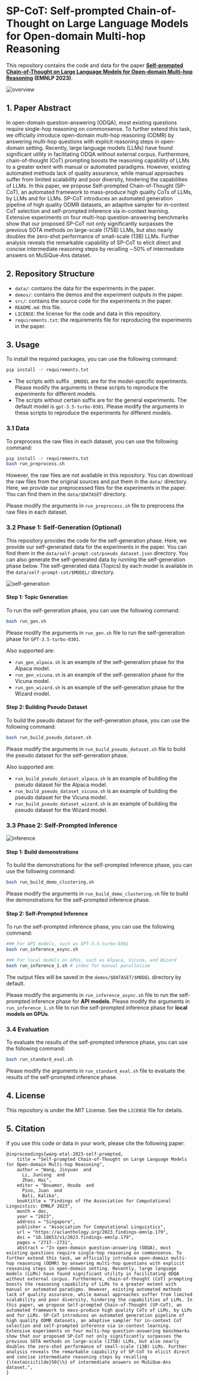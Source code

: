 # SP-CoT: Self-prompted Chain-of-Thought on Large Language Models for Open-domain Multi-hop Reasoning

This repository contains the code and data for the paper **[Self-prompted Chain-of-Thought on Large Language Models for Open-domain Multi-hop Reasoning](https://aclanthology.org/2023.findings-emnlp.179/) (EMNLP 2023)**.

![overview](img/overview.png)

## 1. Paper Abstract

In open-domain question-answering (ODQA), most existing questions require single-hop reasoning  on commonsense. To further extend this task, we officially introduce open-domain multi-hop reasoning (ODMR) by answering multi-hop questions with explicit reasoning steps in open-domain setting. Recently, large language models (LLMs) have found significant utility in facilitating ODQA without external corpus. Furthermore, chain-of-thought (CoT) prompting boosts the reasoning capability of LLMs to a greater extent with manual or automated paradigms. However, existing automated methods lack of quality assurance, while manual approaches suffer from limited scalability and poor diversity, hindering the capabilities of LLMs. In this paper, we propose Self-prompted Chain-of-Thought (SP-CoT), an automated framework to mass-produce high quality CoTs of LLMs, by LLMs and for LLMs. SP-CoT introduces an automated generation pipeline of high quality ODMR datasets, an adaptive sampler for in-context CoT selection and self-prompted inference via in-context learning. Extensive experiments on four multi-hop question-answering benchmarks show that our proposed SP-CoT not only significantly surpasses the previous SOTA methods on large-scale (175B) LLMs, but also nearly doubles the zero-shot performance of small-scale (13B) LLMs. Further analysis reveals the remarkable capability of SP-CoT to elicit direct and concise intermediate reasoning steps by recalling $\sim$50\% of intermediate answers on MuSiQue-Ans dataset.

## 2. Repository Structure

- `data/`: contains the data for the experiments in the paper.
- `demos/`: contains the demos and the experiment outputs in the paper.
- `src/`: contains the source code for the experiments in the paper.
- `README.md`: this file.
- `LICENSE`: the license for the code and data in this repository.
- `requirements.txt`: the requirements file for reproducing the experiments in the paper.

## 3. Usage

To install the required packages, you can use the following command:

```bash
pip install -r requirements.txt
```

- The scripts with suffix `_$MODEL` are for the model-specific experiments. Please modify the arguments in these scripts to reproduce the experiments for different models.
- The scripts without certain suffix are for the general experiments. The default model is `gpt-3.5-turbo-0301`. Please modify the arguments in these scripts to reproduce the experiments for different models.

### 3.1 Data

To preprocess the raw files in each dataset, you can use the following command:

```bash
pip install -r requirements.txt
bash run_preprocess.sh
```

However, the raw files are not available in this repository. You can download the raw files from the original sources and put them in the `data/` directory. Here, we provide our preprocessed files for the experiments in the paper. You can find them in the `data/$DATASET` directory.

Please modify the arguments in `run_preprocess.sh` file to preprocess the raw files in each dataset.

### 3.2 Phase 1: Self-Generation (Optional)

This repository provides the code for the self-generation phase. Here, we provide our self-generated data for the experiments in the paper. You can find them in the `data/self-prompt-cot/pseudo_dataset.json` directory. You can also generate the self-generated data by running the self-generation phase below. The self-generated data (Topics) by each model is available in the `data/self-prompt-cot/$MODEL/` directory.

![self-generation](img/self-generation.png)

#### Step 1: Topic Generation

To run the self-generation phase, you can use the following command:

```bash
bash run_gen.sh
```

Please modify the arguments in `run_gen.sh` file to run the self-generation phase for `GPT-3.5-turbo-0301`. 

Also supported are:
- `run_gen_alpaca.sh` is an example of the self-generation phase for the Alpaca model. 
- `run_gen_vicuna.sh` is an example of the self-generation phase for the Vicuna model. 
- `run_gen_wizard.sh` is an example of the self-generation phase for the Wizard model.

#### Step 2: Building Pseudo Dataset

To build the pseudo dataset for the self-generation phase, you can use the following command:

```bash
bash run_build_pseudo_dataset.sh
```

Please modify the arguments in `run_build_pseudo_dataset.sh` file to build the pseudo dataset for the self-generation phase.

Also supported are:
- `run_build_pseudo_dataset_alpaca.sh` is an example of building the pseudo dataset for the Alpaca model.
- `run_build_pseudo_dataset_vicuna.sh` is an example of building the pseudo dataset for the Vicuna model.
- `run_build_pseudo_dataset_wizard.sh` is an example of building the pseudo dataset for the Wizard model.

### 3.3 Phase 2: Self-Prompted Inference

![inference](img/inference.png)

#### Step 1: Build demonstrations

To build the demonstrations for the self-prompted inference phase, you can use the following command:

```bash
bash run_build_demo_clustering.sh
```

Please modify the arguments in `run_build_demo_clustering.sh` file to build the demonstrations for the self-prompted inference phase.

#### Step 2: Self-Prompted Inference

To run the self-prompted inference phase, you can use the following command:

```bash
### For API models, such as GPT-3.5-turbo-0301
bash run_inference_async.sh

### For local models on GPUs, such as Alpaca, Vicuna, and Wizard
bash run_inference_1.sh # index for manual parallelism
```

The output files will be saved in the `demos/$DATASET/$MODEL` directory by default.

Please modify the arguments in `run_inference_async.sh` file to run the self-prompted inference phase for **API models**.
Please modify the arguments in `run_inference_1.sh` file to run the self-prompted inference phase for **local models on GPUs**.

### 3.4 Evaluation

To evaluate the results of the self-prompted inference phase, you can use the following command:

```bash
bash run_standard_eval.sh
```

Please modify the arguments in `run_standard_eval.sh` file to evaluate the results of the self-prompted inference phase.

## 4. License

This repository is under the MIT License. See the `LICENSE` file for details.

## 5. Citation

If you use this code or data in your work, please cite the following paper:

```
@inproceedings{wang-etal-2023-self-prompted,
    title = "Self-prompted Chain-of-Thought on Large Language Models for Open-domain Multi-hop Reasoning",
    author = "Wang, Jinyuan  and
      Li, Junlong  and
      Zhao, Hai",
    editor = "Bouamor, Houda  and
      Pino, Juan  and
      Bali, Kalika",
    booktitle = "Findings of the Association for Computational Linguistics: EMNLP 2023",
    month = dec,
    year = "2023",
    address = "Singapore",
    publisher = "Association for Computational Linguistics",
    url = "https://aclanthology.org/2023.findings-emnlp.179",
    doi = "10.18653/v1/2023.findings-emnlp.179",
    pages = "2717--2731",
    abstract = "In open-domain question-answering (ODQA), most existing questions require single-hop reasoning on commonsense. To further extend this task, we officially introduce open-domain multi-hop reasoning (ODMR) by answering multi-hop questions with explicit reasoning steps in open-domain setting. Recently, large language models (LLMs) have found significant utility in facilitating ODQA without external corpus. Furthermore, chain-of-thought (CoT) prompting boosts the reasoning capability of LLMs to a greater extent with manual or automated paradigms. However, existing automated methods lack of quality assurance, while manual approaches suffer from limited scalability and poor diversity, hindering the capabilities of LLMs. In this paper, we propose Self-prompted Chain-of-Thought (SP-CoT), an automated framework to mass-produce high quality CoTs of LLMs, by LLMs and for LLMs. SP-CoT introduces an automated generation pipeline of high quality ODMR datasets, an adaptive sampler for in-context CoT selection and self-prompted inference via in-context learning. Extensive experiments on four multi-hop question-answering benchmarks show that our proposed SP-CoT not only significantly surpasses the previous SOTA methods on large-scale (175B) LLMs, but also nearly doubles the zero-shot performance of small-scale (13B) LLMs. Further analysis reveals the remarkable capability of SP-CoT to elicit direct and concise intermediate reasoning steps by recalling {\textasciitilde}50{\%} of intermediate answers on MuSiQue-Ans dataset.",
}

```
